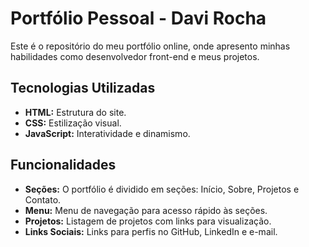# Portfólio Pessoal - Davi Rocha

Este é o repositório do meu portfólio online, onde apresento minhas habilidades como desenvolvedor front-end e meus projetos.

## Tecnologias Utilizadas

* **HTML:** Estrutura do site.
* **CSS:** Estilização visual.
* **JavaScript:** Interatividade e dinamismo.

## Funcionalidades

* **Seções:** O portfólio é dividido em seções: Início, Sobre, Projetos e Contato.
* **Menu:** Menu de navegação para acesso rápido às seções.
* **Projetos:** Listagem de projetos com links para visualização.
* **Links Sociais:** Links para perfis no GitHub, LinkedIn e e-mail.

